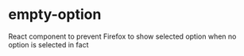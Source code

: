 # empty-option
React component to prevent Firefox to show selected option when no option is selected in fact
